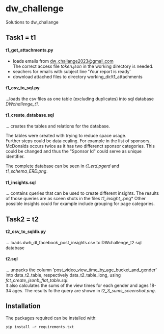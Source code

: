 # dw_challenge
Solutions to dw_challange
## Task1 = t1
#### t1_get_attachments.py
- loads emails from dw_challange2023@gmail.com  
The correct access file *token.json* in the working directory is needed.
- seachers for emails with subject line 'Your report is ready' 
- download attached files to directory working_dir/t1_attachments 

#### t1_csv_to_sql.py 
...loads the csv files as one table (excluding duplicates) into sql database *DWchallenge_t1*.

#### t1_create_database.sql 
... creates the tables and relations for the database.  

The tables were created with trying to reduce space usage.   
Further steps could be data cealing. For example in the list of sponsors, McDonalds occurs twice as it has two differenct sponsor categories. This could be changed  and thus the "Sponsor Id" could serve as unique identifier.

The complete database can be seen in *t1_erd.pgerd* and *t1_schema_ERD.png*.

#### t1_insights.sql
... contains queries that can be used to create different insights.
The results of those queries are as sceen shots in the files *t1_insight_*.png*
Other possible insights could for example include grouping for page categories.

## Task2 = t2
#### t2_csv_to_sqldb.py
... loads dwh_dl_facebook_post_insights.csv to DWchallenge_t2 sql database

#### t2.sql
... unpacks the column 'post_video_view_time_by_age_bucket_and_gender' into data_t2_table, respectively data_t2_table_long, using *fct_create_jsonb_flat_table.sql*.  
It also calculates the sums of the view times for each gender and ages 18-34 ages. The results fo the query are shown in *t2_3_sums_sceenshot.png*.

## Installation
The packages required can be installed with: 

    pip install -r requirements.txt
